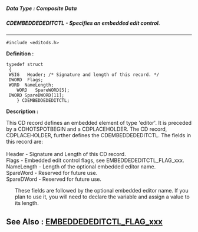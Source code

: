 ##### Data Type : Composite Data
##### CDEMBEDDEDEDITCTL - Specifies an embedded edit control.
---
```
#include <editods.h>
```

**Definition :**
```
typedef struct
 {
 WSIG   Header; /* Signature and length of this record. */
 DWORD  Flags;
 WORD  NameLength;
	WORD   SpareWORD[5];
 DWORD SpareDWORD[11];
	} CDEMBEDDEDEDITCTL;
```

**Description :**

This CD record defines an embedded element of type 'editor'. It is preceded by a CDHOTSPOTBEGIN and a CDPLACEHOLDER. The CD record, CDPLACEHOLDER, further defines the CDEMBEDDEDEDITCTL. The fields in this record are:<br>
<br>
	Header - Signature and Length of this CD record.<br>
	Flags - Embedded edit control flags, see EMBEDDEDEDITCTL_FLAG_xxx.<br>
	NameLength - Length of the optional embedded editor name. <br>
	SpareWord - Reserved for future use.<br>
	SpareDWord -  Reserved for future use.<br>

<ul>These fields are followed by the optional embedded editor name. If you plan to use it, you will need to declare the variable and assign a value to its length.</ul>



**See Also :**
[EMBEDDEDEDITCTL_FLAG_xxx](/domino-c-api-docs/reference/Symb/EMBEDDEDEDITCTL_FLAG_xxx)
---
